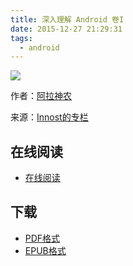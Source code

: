 ```yaml
---
title: 深入理解 Android 卷I
date: 2015-12-27 21:29:31
tags:
  - android
---
```


![](http://img3.douban.com/lpic/s11171603.jpg)

作者：[阿拉神农](http://my.csdn.net/Innost)

来源：[Innost的专栏](http://blog.csdn.net/innost)

<!--more-->

## 在线阅读 ##

* [在线阅读](http://wiki.jikexueyuan.com/project/deep-android-v1/)

## 下载 ##

+ [PDF格式](http://wiki.jikexueyuan.com/download/deep-android-v1/pdf/)
+ [EPUB格式](http://wiki.jikexueyuan.com/download/deep-android-v1/pdf/)